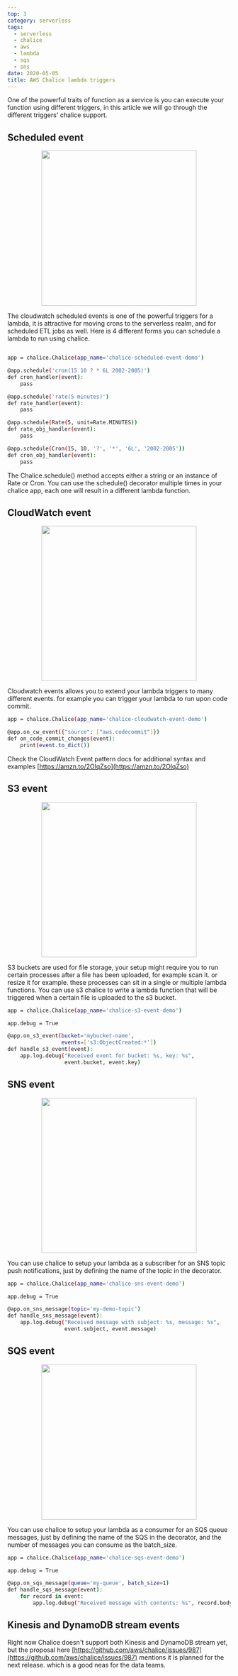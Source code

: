 ```yaml
---
top: 3
category: serverless
tags:
  - serverless
  - chalice
  - aws
  - lambda
  - sqs
  - sns
date: 2020-05-05
title: AWS Chalice lambda triggers
---
```

<span dir=rtl><social-share :networks="['email', 'facebook', 'twitter', 'linkedin']" /></span>
One of the powerful traits of function as a service is you can execute your function using different triggers, in this
 article we will go through the different triggers' chalice support.
<!-- more -->


## Scheduled event

<div style="text-align: center;"><img src="/assets/img/aws-chalice-lambda-triggers/Cloudwatch-scheduled-event.png" width=350></div>

The cloudwatch scheduled events is one of the powerful triggers for a lambda, it is attractive for moving crons to the serverless realm, and for scheduled ETL jobs as well.
Here is 4 different forms you can schedule a lambda to run using chalice.

```bash

app = chalice.Chalice(app_name='chalice-scheduled-event-demo')

@app.schedule('cron(15 10 ? * 6L 2002-2005)')
def cron_handler(event):
    pass

@app.schedule('rate(5 minutes)')
def rate_handler(event):
    pass

@app.schedule(Rate(5, unit=Rate.MINUTES))
def rate_obj_handler(event):
    pass

@app.schedule(Cron(15, 10, '?', '*', '6L', '2002-2005'))
def cron_obj_handler(event):
    pass
```

The Chalice.schedule() method accepts either a string or an instance of Rate or Cron.
You can use the schedule() decorator multiple times in your chalice app, each one will result in a different lambda function.



## CloudWatch event
<div style="text-align: center;"><img src="/assets/img/aws-chalice-lambda-triggers/Cloudwatch-event.png" width=350></div>

Cloudwatch events allows you to extend your lambda triggers to many different events. for example you can trigger your lambda to run upon code commit.

```bash 
app = chalice.Chalice(app_name='chalice-cloudwatch-event-demo')

@app.on_cw_event({"source": ["aws.codecommit"]})
def on_code_commit_changes(event):
    print(event.to_dict())
```
Check the CloudWatch Event pattern docs for additional syntax and examples [https://amzn.to/2OlqZso](https://amzn.to/2OlqZso)


## S3 event

<div style="text-align: center;"><img src="/assets/img/aws-chalice-lambda-triggers/S3-event.png" width=350></div>

S3 buckets are used for file storage, your setup might require you to run certain processes after a file has been uploaded, for example scan it. or resize it for example.
these processes can sit in a single or multiple lambda functions.
You can use s3 chalice to write a lambda function that will be triggered when a certain file is uploaded to the s3 bucket.  

```bash 
app = chalice.Chalice(app_name='chalice-s3-event-demo')

app.debug = True

@app.on_s3_event(bucket='mybucket-name',
                 events=['s3:ObjectCreated:*'])
def handle_s3_event(event):
    app.log.debug("Received event for bucket: %s, key: %s",
                  event.bucket, event.key)
```

## SNS event
<div style="text-align: center;"><img src="/assets/img/aws-chalice-lambda-triggers/SNS-event.png" width=350></div>

You can use chalice to setup your lambda as a subscriber for an SNS topic push notifications, just by defining the name of the topic in the decorator.

```bash 
app = chalice.Chalice(app_name='chalice-sns-event-demo')

app.debug = True

@app.on_sns_message(topic='my-demo-topic')
def handle_sns_message(event):
    app.log.debug("Received message with subject: %s, message: %s",
                  event.subject, event.message)
```

## SQS event

<div style="text-align: center;"><img src="/assets/img/aws-chalice-lambda-triggers/SQS-event.png" width=350></div>

You can use chalice to setup your lambda as a consumer for an SQS queue messages, just by defining the name of the SQS in the decorator, and the number of messages you can consume as the batch_size.



```bash 
app = chalice.Chalice(app_name='chalice-sqs-event-demo')

app.debug = True

@app.on_sqs_message(queue='my-queue', batch_size=1)
def handle_sqs_message(event):
    for record in event:
        app.log.debug("Received message with contents: %s", record.body)
```

##  Kinesis and DynamoDB stream events

Right now Chalice doesn't support both Kinesis and DynamoDB stream yet, but the proposal here [https://github.com/aws/chalice/issues/987](https://github.com/aws/chalice/issues/987) mentions it is planned for the next release. which is a good neas for the data teams.



